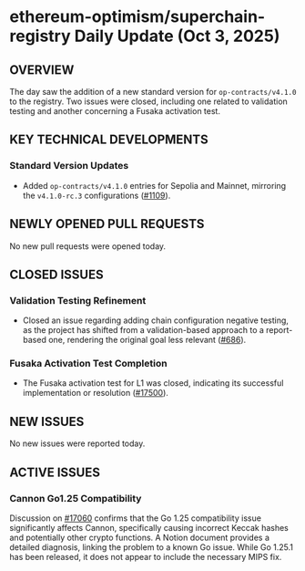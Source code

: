 # ethereum-optimism/superchain-registry Daily Update (Oct 3, 2025)
## OVERVIEW 
The day saw the addition of a new standard version for `op-contracts/v4.1.0` to the registry. Two issues were closed, including one related to validation testing and another concerning a Fusaka activation test.

## KEY TECHNICAL DEVELOPMENTS

### Standard Version Updates
*   Added `op-contracts/v4.1.0` entries for Sepolia and Mainnet, mirroring the `v4.1.0-rc.3` configurations ([#1109](https://github.com/ethereum-optimism/superchain-registry/pull/1109)).

## NEWLY OPENED PULL REQUESTS
No new pull requests were opened today.

## CLOSED ISSUES

### Validation Testing Refinement
*   Closed an issue regarding adding chain configuration negative testing, as the project has shifted from a validation-based approach to a report-based one, rendering the original goal less relevant ([#686](https://github.com/ethereum-optimism/superchain-registry/issues/686)).

### Fusaka Activation Test Completion
*   The Fusaka activation test for L1 was closed, indicating its successful implementation or resolution ([#17500](https://github.com/ethereum-optimism/superchain-registry/issues/17500)).

## NEW ISSUES
No new issues were reported today.

## ACTIVE ISSUES

### Cannon Go1.25 Compatibility
Discussion on [#17060](https://github.com/ethereum-optimism/superchain-registry/issues/17060) confirms that the Go 1.25 compatibility issue significantly affects Cannon, specifically causing incorrect Keccak hashes and potentially other crypto functions. A Notion document provides a detailed diagnosis, linking the problem to a known Go issue. While Go 1.25.1 has been released, it does not appear to include the necessary MIPS fix.